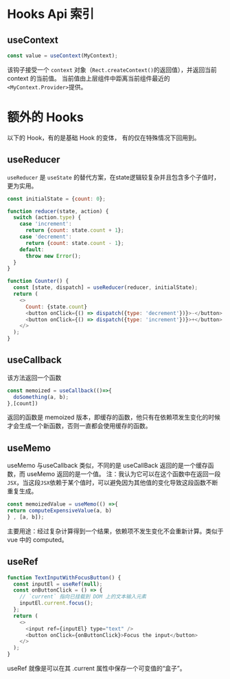 <!--
 * @Author: zhangwu
 * @Date: 2022-04-20 11:53:05
 * @LastEditors: zhangwu
 * @LastEditTime: 2022-04-20 21:59:55
 * @Description: 请填写简介
-->
# Hooks Api 索引

## useContext

```javaScript
const value = useContext(MyContext);
```

该钩子接受一个 `context` 对象（`Rect.createContext()`的返回值），并返回当前 context 的当前值。 当前值由上层组件中距离当前组件最近的 `<MyContext.Provider>`提供。

# 额外的 Hooks

以下的 Hook，有的是基础 Hook 的变体， 有的仅在特殊情况下回用到。

## useReducer

`useReducer` 是 `useState` 的替代方案，在state逻辑较复杂并且包含多个子值时，更为实用。

```javaScript
const initialState = {count: 0};

function reducer(state, action) {
  switch (action.type) {
    case 'increment':
      return {count: state.count + 1};
    case 'decrement':
      return {count: state.count - 1};
    default:
      throw new Error();
  }
}

function Counter() {
  const [state, dispatch] = useReducer(reducer, initialState);
  return (
    <>
      Count: {state.count}
      <button onClick={() => dispatch({type: 'decrement'})}>-</button>
      <button onClick={() => dispatch({type: 'increment'})}>+</button>
    </>
  );
}
```

## useCallback

该方法返回一个函数

```javaScript
const memoized = useCallback(()=>{
  doSomething(a, b);
},[count])
```

返回的函数是 memoized 版本，即缓存的函数，他只有在依赖项发生变化的时候才会生成一个新函数，否则一直都会使用缓存的函数。

## useMemo

useMemo 与useCallback 类似，不同的是 useCallBack 返回的是一个缓存函数，而 useMemo  返回的是一个值。
注：我认为它可以在这个函数中在返回一段 `JSX`，当这段`JSX`依赖于某个值时，可以避免因为其他值的变化导致这段函数不断重复生成。

```javaScript
const memoizedValue = useMemo(() =>{
return computeExpensiveValue(a, b)
} , [a, b]);
```

主要用途：经过复杂计算得到一个结果，依赖项不发生变化不会重新计算。类似于 vue 中的 computed。

## useRef

```javaScript
function TextInputWithFocusButton() {
  const inputEl = useRef(null);
  const onButtonClick = () => {
    // `current` 指向已挂载到 DOM 上的文本输入元素
    inputEl.current.focus();
  };
  return (
    <>
      <input ref={inputEl} type="text" />
      <button onClick={onButtonClick}>Focus the input</button>
    </>
  );
}
```

useRef 就像是可以在其 .current 属性中保存一个可变值的“盒子”。
